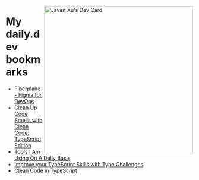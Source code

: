 
<a href="https://app.daily.dev/JavanXU"><img align="right" src="https://api.daily.dev/devcards/e45a150971844cd6959a94bb94e861ea.png?r=quw" width="400" alt="Javan Xu's Dev Card"/></a>

# My daily.dev bookmarks
<!-- daily.dev BOOKMARKS:START -->
- [Fiberplane - Figma for DevOps](https://app.daily.dev/posts/LeqV4SnPf?utm_source=rss&utm_medium=bookmarks&utm_campaign=6ueXw3FRNQzpNtewCDbI6)
- [Clean Up Code Smells with Clean Code: TypeScript Edition](https://app.daily.dev/posts/d6aiMhL44?utm_source=rss&utm_medium=bookmarks&utm_campaign=6ueXw3FRNQzpNtewCDbI6)
- [Tools I Am Using On A Daily Basis](https://app.daily.dev/posts/rECk6xagZ?utm_source=rss&utm_medium=bookmarks&utm_campaign=6ueXw3FRNQzpNtewCDbI6)
- [Improve your TypeScript Skills with Type Challenges](https://app.daily.dev/posts/Vz2z3nXeb?utm_source=rss&utm_medium=bookmarks&utm_campaign=6ueXw3FRNQzpNtewCDbI6)
- [Clean Code in TypeScript](https://app.daily.dev/posts/xvdHkKJJx?utm_source=rss&utm_medium=bookmarks&utm_campaign=6ueXw3FRNQzpNtewCDbI6)
<!-- daily.dev BOOKMARKS:END -->

